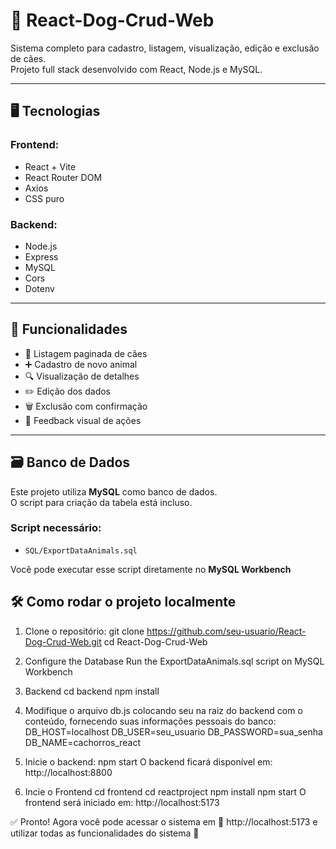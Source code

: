 # 🐾 React-Dog-Crud-Web

Sistema completo para cadastro, listagem, visualização, edição e exclusão de cães.  
Projeto full stack desenvolvido com React, Node.js e MySQL.

---

## 🖥️ Tecnologias

### Frontend:
- React + Vite
- React Router DOM
- Axios
- CSS puro

### Backend:
- Node.js
- Express
- MySQL
- Cors
- Dotenv

---

## 🚀 Funcionalidades

- 🐶 Listagem paginada de cães
- ➕ Cadastro de novo animal
- 🔍 Visualização de detalhes
- ✏️ Edição dos dados
- 🗑️ Exclusão com confirmação
- 🎯 Feedback visual de ações

---

## 🗃️ Banco de Dados

Este projeto utiliza **MySQL** como banco de dados.  
O script para criação da tabela está incluso.

### Script necessário:
- `SQL/ExportDataAnimals.sql`

Você pode executar esse script diretamente no **MySQL Workbench**

## 🛠️ Como rodar o projeto localmente
1. Clone o repositório:
git clone https://github.com/seu-usuario/React-Dog-Crud-Web.git
cd React-Dog-Crud-Web

2. Configure the Database
Run the ExportDataAnimals.sql script on MySQL Workbench

3. Backend
cd backend
npm install

4. Modifique o arquivo db.js colocando seu na raiz do backend com o conteúdo, fornecendo suas informações pessoais do banco:
DB_HOST=localhost
DB_USER=seu_usuario
DB_PASSWORD=sua_senha
DB_NAME=cachorros_react

5. Inicie o backend:
npm start
O backend ficará disponível em: http://localhost:8800

6. Incie o Frontend
cd frontend
cd reactproject
npm install
npm start
O frontend será iniciado em: http://localhost:5173

✅ Pronto!
Agora você pode acessar o sistema em
🔗 http://localhost:5173
e utilizar todas as funcionalidades do sistema 🐶
